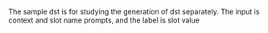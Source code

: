 The sample dst is for studying the generation of dst separately. The input is context and slot name prompts, and the label is slot value
